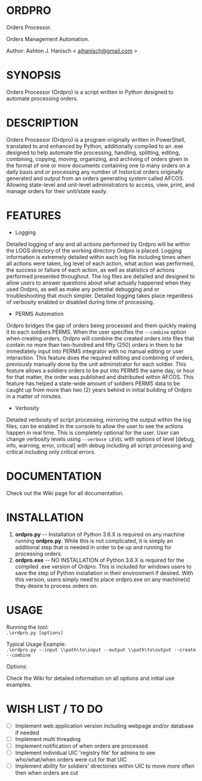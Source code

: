 # **ORDPRO**   

Orders Processor.  

Orders Management Automation.  

Author: Ashton J. Hanisch < <ajhanisch@gmail.com> >  

# **SYNOPSIS**  
Orders Processor (Ordpro) is a script written in Python designed to automate processing orders.

# **DESCRIPTION**  
Orders Processor (Ordpro) is a program originally written in PowerShell, translated to and enhanced by Python, additionally compiled to an .exe designed to help automate the processing, handling, splitting, editing, combining, copying, moving, organizing, and archiving of orders given in the format of one or more documents containing one to many orders on a daily basis and or processing any number of historical orders originally generated and output from an orders generating system called AFCOS. Allowing state-level and unit-level administrators to access, view, print, and manage orders for their unit/state easily.

# **FEATURES**  
* Logging  

Detailed logging of any and all actions performed by Ordpro will be within the LOGS directory of the working directory Ordpro is placed. Logging information is extremely detailed within each log file including times when all actions were taken, log level of each action, what action was performed, the success or failure of each action, as well as statistics of actions performed presented throughout. The log files are detailed and designed to allow users to answer questions about what actually happened when they used Ordpro, as well as make any potential debugging and or troubleshooting that much simpler. Detailed logging takes place regardless of verbosity enabled or disabled during time of processing.  

* PERMS Automation  

 Ordpro bridges the gap of orders being processed and them quickly making it to each soldiers PERMS. When the user specifies the `--combine` option when creating orders, Ordpro will combine the created orders into files that contain no more than two-hundred and fifty (250) orders in them to be immediately input into PERMS integrator with no manual editing or user interaction. This feature does the required editing and combining of orders, previously manually done by the unit administrator for each soldier. This feature allows a soldiers orders to be put into PERMS the same day, or hour for that matter, the order was published and distributed within AFCOS. This feature has helped a state-wide amount of soldiers PERMS data to be caught up from more than two (2) years behind in initial building of Ordpro in a matter of minutes.  

* Verbosity  

Detailed verbosity of script processing, mirroring the output within the log files, can be enabled in the console to allow the user to see the actions happen in real time. This is completely optional for the user. User can change verbosity levels using `--verbose LEVEL` with options of level [debug, info, warning, error, critical] with debug including all script processing and critical including only critical errors.

# **DOCUMENTATION**  
Check out the Wiki page for all documentation.

# **INSTALLATION**  
1. **ordpro.py** -- Installation of Python 3.6.X is required on any machine running **ordpro.py**. While this is not complicated, it is simply an additional step that is needed in order to be up and running for processing orders.
2. **ordpro.exe** -- NO INSTALLATION of Python 3.6.X is required for the compiled .exe version of Ordpro. This is included for windows users to save the step of Python installation in their environment if desired. With this version, users simply need to place ordpro.exe on any machine(s) they desire to process orders on.
# **USAGE**  
Running the tool:  
`.\ordpro.py [options]`

Typical Usage Example:  
`.\ordpro.py --input \\path\to\input --output \\path\to\output --create --combine`

Options:   

Check the Wiki for detailed information on all options and initial use examples.

# **WISH LIST / TO DO**  
- [ ] Implement web application version including webpage and/or database if needed
- [ ] Implement multi threading
- [ ] Implement notification of when orders are processed
- [ ] Implement individual UIC 'registry file' for admins to see who/what/when orders were cut for that UIC
- [ ] Implement ability for soldiers' directories within UIC to move more often then when orders are cut
